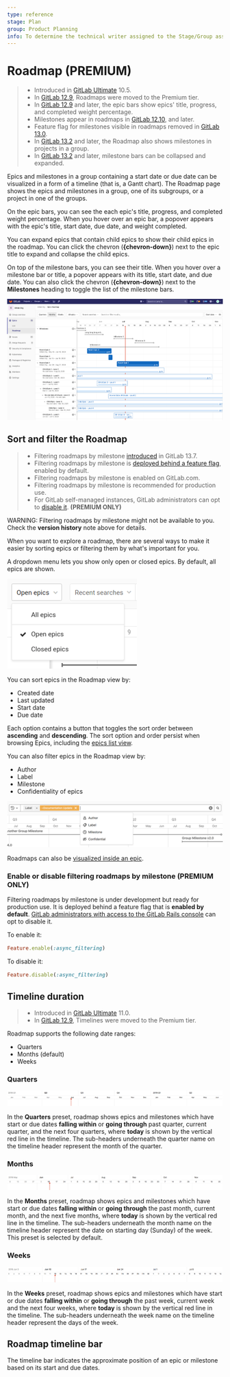 ```yaml
---
type: reference
stage: Plan
group: Product Planning
info: To determine the technical writer assigned to the Stage/Group associated with this page, see https://about.gitlab.com/handbook/engineering/ux/technical-writing/#assignments
---
```


# Roadmap **(PREMIUM)**

> - Introduced in [GitLab Ultimate](https://about.gitlab.com/pricing/) 10.5.
> - In [GitLab 12.9](https://gitlab.com/gitlab-org/gitlab/-/issues/198062), Roadmaps were moved to the Premium tier.
> - In [GitLab 12.9](https://gitlab.com/gitlab-org/gitlab/-/issues/5164) and later, the epic bars show epics' title, progress, and completed weight percentage.
> - Milestones appear in roadmaps in [GitLab 12.10](https://gitlab.com/gitlab-org/gitlab/-/issues/6802), and later.
> - Feature flag for milestones visible in roadmaps removed in [GitLab 13.0](https://gitlab.com/gitlab-org/gitlab/-/merge_requests/29641).
> - In [GitLab 13.2](https://gitlab.com/gitlab-org/gitlab/-/issues/214375) and later, the Roadmap also shows milestones in projects in a group.
> - In [GitLab 13.2](https://gitlab.com/gitlab-org/gitlab/-/issues/212494) and later, milestone bars can be collapsed and expanded.

Epics and milestones in a group containing a start date or due date can be visualized in a form
of a timeline (that is, a Gantt chart). The Roadmap page shows the epics and milestones in a
group, one of its subgroups, or a project in one of the groups.

On the epic bars, you can see the each epic's title, progress, and completed weight percentage.
When you hover over an epic bar, a popover appears with the epic's title, start date, due date, and
weight completed.

You can expand epics that contain child epics to show their child epics in the roadmap.
You can click the chevron (**{chevron-down}**) next to the epic title to expand and collapse the
child epics.

On top of the milestone bars, you can see their title.
When you hover over a milestone bar or title, a popover appears with its title, start date, and due
date. You can also click the chevron (**{chevron-down}**) next to the **Milestones** heading to
toggle the list of the milestone bars.

![roadmap view](img/roadmap_view_v13_2.png)

## Sort and filter the Roadmap

> - Filtering roadmaps by milestone [introduced](https://gitlab.com/gitlab-org/gitlab/-/issues/218621) in GitLab 13.7.
> - Filtering roadmaps by milestone is [deployed behind a feature flag](../../feature_flags.md), enabled by default.
> - Filtering roadmaps by milestone is enabled on GitLab.com.
> - Filtering roadmaps by milestone is recommended for production use.
> - For GitLab self-managed instances, GitLab administrators can opt to [disable it](#enable-or-disable-filtering-roadmaps-by-milestone). **(PREMIUM ONLY)**

WARNING:
Filtering roadmaps by milestone might not be available to you. Check the **version history** note above for details.

When you want to explore a roadmap, there are several ways to make it easier by sorting epics or
filtering them by what's important for you.

A dropdown menu lets you show only open or closed epics. By default, all epics are shown.

![epics state dropdown](img/epics_state_dropdown_v12_10.png)

You can sort epics in the Roadmap view by:

- Created date
- Last updated
- Start date
- Due date

Each option contains a button that toggles the sort order between **ascending** and **descending**.
The sort option and order persist when browsing Epics, including the [epics list view](../epics/index.md).

You can also filter epics in the Roadmap view by:

- Author
- Label
- Milestone
- Confidentiality of epics

![roadmap date range in weeks](img/roadmap_filters_v13_8.png)

Roadmaps can also be [visualized inside an epic](../epics/index.md#roadmap-in-epics).

### Enable or disable filtering roadmaps by milestone **(PREMIUM ONLY)**

Filtering roadmaps by milestone is under development but ready for production use.
It is deployed behind a feature flag that is **enabled by default**.
[GitLab administrators with access to the GitLab Rails console](../../../administration/feature_flags.md)
can opt to disable it.

To enable it:

```ruby
Feature.enable(:async_filtering)
```

To disable it:

```ruby
Feature.disable(:async_filtering)
```

## Timeline duration

> - Introduced in [GitLab Ultimate](https://about.gitlab.com/pricing/) 11.0.
> - In [GitLab 12.9](https://gitlab.com/gitlab-org/gitlab/-/issues/198062), Timelines were moved to the Premium tier.

Roadmap supports the following date ranges:

- Quarters
- Months (default)
- Weeks

### Quarters

![roadmap date range in quarters](img/roadmap_timeline_quarters.png)

In the **Quarters** preset, roadmap shows epics and milestones which have start or due dates
**falling within** or **going through** past quarter, current quarter, and the next four quarters,
where **today**
is shown by the vertical red line in the timeline. The sub-headers underneath the quarter name on
the timeline header represent the month of the quarter.

### Months

![roadmap date range in months](img/roadmap_timeline_months.png)

In the **Months** preset, roadmap shows epics and milestones which have start or due dates
**falling within** or
**going through** the past month, current month, and the next five months, where **today**
is shown by the vertical red line in the timeline. The sub-headers underneath the month name on
the timeline header represent the date on starting day (Sunday) of the week. This preset is
selected by default.

### Weeks

![roadmap date range in weeks](img/roadmap_timeline_weeks.png)

In the **Weeks** preset, roadmap shows epics and milestones which have start or due dates **falling
within** or **going through** the past week, current week and the next four weeks, where **today**
is shown by the vertical red line in the timeline. The sub-headers underneath the week name on
the timeline header represent the days of the week.

## Roadmap timeline bar

The timeline bar indicates the approximate position of an epic or milestone based on its start and
due dates.

<!-- ## Troubleshooting

Include any troubleshooting steps that you can foresee. If you know beforehand what issues
one might have when setting this up, or when something is changed, or on upgrading, it's
important to describe those, too. Think of things that may go wrong and include them here.
This is important to minimize requests for support, and to avoid doc comments with
questions that you know someone might ask.

Each scenario can be a third-level heading, e.g. `### Getting error message X`.
If you have none to add when creating a doc, leave this section in place
but commented out to help encourage others to add to it in the future. -->
